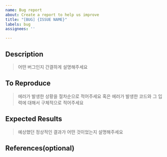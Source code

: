 ```yaml
---
name: Bug report
about: Create a report to help us improve
title: "[BUG] {ISSUE NAME}"
labels: bug
assignees: ''

---
```


## Description

> 어떤 버그인지 간결하게 설명해주세요

## To Reproduce

> 에러가 발생한 상황을 절차순으로 적어주세요
> 혹은 에러가 발생한 코드와 그 입력에 대해서 구체적으로 적어주세요

## Expected Results

> 예상했던 정상적인 결과가 어떤 것이었는지 설명해주세요

## References(optional)
